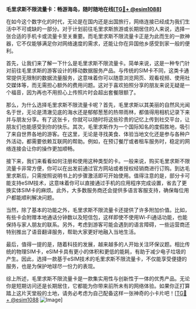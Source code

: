 **毛里求斯不限流量卡：畅游海岛，随时随地在线[[TG💪+ @esim1088](https://t.me/s/esim1088)]**

在如今这个数字化的时代，无论是在国内还是出国旅行，网络连接已经成为我们生活中不可或缺的一部分。对于计划前往毛里求斯旅游或长期居住的人来说，选择一张合适的手机卡或流量卡至关重要。而毛里求斯不限流量卡正是为此而生的一款神器，它不仅能够满足你对网络速度的需求，还能让你在异国他乡感受到家一般的便利。

首先，让我们来了解一下什么是毛里求斯不限流量卡。简单来说，这是一种专门针对前往毛里求斯的游客设计的移动数据服务产品。与传统的SIM卡不同，这类卡通常提供无限制的数据流量服务，这意味着你可以随意浏览网页、观看视频、使用社交媒体等，而无需担心额外的费用问题。这对于喜欢拍照分享的朋友来说无疑是一个福音，因为再也不用担心上传照片时会超出套餐限额了。

那么，为什么选择毛里求斯不限流量卡呢？首先，毛里求斯以其美丽的自然风光闻名于世，无论是清澈见底的海水还是郁郁葱葱的热带雨林，都值得用相机记录下来并与朋友分享。有了这张卡，你就可以随时将这些珍贵的记忆上传到社交平台，让朋友们也能感受到你的快乐。其次，毛里求斯作为一个国际知名的度假胜地，吸引了来自世界各地的游客。在这里，无论是寻找美食、体验当地文化还是参与各种户外活动，都需要依赖互联网的帮助。例如，在预订餐厅或者租车服务时，稳定的网络连接会让你的操作更加顺畅。

接下来，我们来看看如何注册和使用这种类型的卡。一般来说，购买毛里求斯不限流量卡非常方便，你可以在出发前通过官方网站或者授权经销商进行订购。到达毛里求斯后，只需按照说明书上的步骤激活即可开始使用。值得注意的是，部分卡可能支持eSIM技术，这意味着你可以直接通过手机的应用程序完成设置，省去了更换实体SIM卡的麻烦。此外，大多数服务商还会提供多语言客服支持，确保每位用户都能顺利解决问题。

当然，除了基本的功能之外，毛里求斯不限流量卡还提供了许多附加价值。比如，有些卡会附赠本地通话分钟数以及短信包，这样即使不使用Wi-Fi通话功能，也能保持与家人朋友的联系。另外，考虑到游客可能会遇到的语言障碍，一些运营商还特别推出了语音翻译服务，帮助大家更好地融入当地生活。

最后，值得一提的是，随着科技的发展，越来越多的人开始关注环保议题。相比传统的物理SIM卡，eSIM卡具有更小的体积和更低的能耗，有助于减少电子垃圾的产生。因此，选择一款基于eSIM技术的毛里求斯不限流量卡，不仅能享受便捷的服务，也是为保护地球尽一份力的表现。

综上所述，毛里求斯不限流量卡是一款集实用性与创新性于一体的优秀产品。无论你是短期访问还是长期居住，它都能为你带来前所未有的网络体验。如果你正打算踏上这片天堂般的土地，请务必考虑为自己配备这样一张神奇的小卡片吧！[[TG💪+ @esim1088](https://t.me/s/esim1088) ![Image](https://i.postimg.cc/4NQfJmqS/Snipaste-2025-05-13-00-14-12.png)]